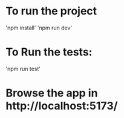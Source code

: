 # To run the project

'npm install'
'npm run dev'

# To Run the tests:

'npm run test'

# Browse the app in http://localhost:5173/
